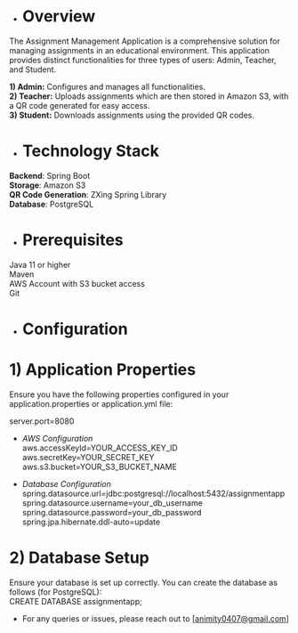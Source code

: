 - # Overview
The Assignment Management Application is a comprehensive solution for managing assignments in an educational environment. 
This application provides distinct functionalities for three types of users: Admin, Teacher, and Student.

**1) Admin:** Configures and manages all functionalities.  
**2) Teacher:** Uploads assignments which are then stored in Amazon S3, with a QR code generated for easy access.  
**3) Student:** Downloads assignments using the provided QR codes.  

- # Technology Stack
**Backend**: Spring Boot  
**Storage**: Amazon S3  
**QR Code Generation**: ZXing Spring Library  
**Database**: PostgreSQL


- # Prerequisites
Java 11 or higher  
Maven  
AWS Account with S3 bucket access  
Git  

- # Configuration

# 1) Application Properties
Ensure you have the following properties configured in your application.properties or application.yml file:  

server.port=8080  

- *AWS Configuration*  
aws.accessKeyId=YOUR_ACCESS_KEY_ID  
aws.secretKey=YOUR_SECRET_KEY  
aws.s3.bucket=YOUR_S3_BUCKET_NAME  

- *Database Configuration*  
spring.datasource.url=jdbc:postgresql://localhost:5432/assignmentapp  
spring.datasource.username=your_db_username  
spring.datasource.password=your_db_password  
spring.jpa.hibernate.ddl-auto=update


# 2) Database Setup  
Ensure your database is set up correctly. You can create the database as follows (for PostgreSQL):  
CREATE DATABASE assignmentapp;  



- For any queries or issues, please reach out to [animity0407@gmail.com]
